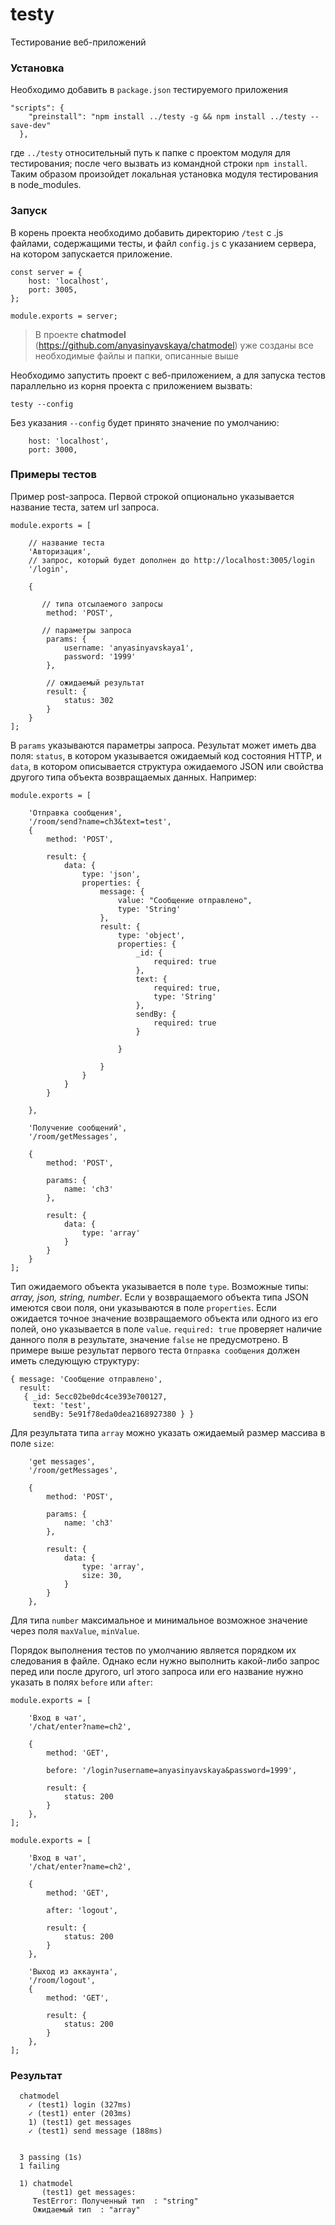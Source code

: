 # testy
Тестирование веб-приложений

### Установка

Необходимо добавить в `package.json` тестируемого приложения 
```
"scripts": {
    "preinstall": "npm install ../testy -g && npm install ../testy --save-dev"
  },
```
где `../testy` относительный путь к папке с проектом модуля для тестирования; после чего вызвать из командной строки ```npm install```. Таким образом произойдет локальная установка модуля тестирования в node_modules.

### Запуск

В корень проекта необходимо добавить директорию `/test` с .js файлами, содержащими тесты, и файл `config.js` с указанием сервера, на котором запускается приложение.

```
const server = {
    host: 'localhost',
    port: 3005,
};

module.exports = server;
```
> В проекте **chatmodel** (https://github.com/anyasinyavskaya/chatmodel) уже созданы все необходимые файлы и папки, описанные выше

Необходимо запустить проект с веб-приложением, а для запуска тестов параллельно из корня проекта с приложением вызвать: 
```
testy --config
```

Без указания ```--config``` будет принято значение по умолчанию:
```
    host: 'localhost',
    port: 3000,
```
### Примеры тестов

Пример post-запроса. Первой строкой опционально указывается название теста, затем url запроса. 
```
module.exports = [

    // название теста
    'Авторизация',
    // запрос, который будет дополнен до http://localhost:3005/login
    '/login',

    {
    
       // типа отсылаемого запросы
        method: 'POST',

       // параметры запроса
        params: {
            username: 'anyasinyavskaya1',
            password: '1999'
        },

        // ожидаемый результат
        result: {
            status: 302
        }
    }
];    
```

В ```params``` указываются параметры запроса.
Результат может иметь два поля: ```status```, в котором указывается ожидаемый код состояния HTTP, и ```data```, в котором описывается структура ожидаемого JSON или свойства другого типа объекта возвращаемых данных. Например:

```
module.exports = [

    'Отправка сообщения',
    '/room/send?name=ch3&text=test',
    {
        method: 'POST',

        result: {
            data: {
                type: 'json',
                properties: {
                    message: {
                        value: "Сообщение отправлено",
                        type: 'String'
                    },
                    result: {
                        type: 'object',
                        properties: {
                            _id: {
                                required: true
                            },
                            text: {
                                required: true,
                                type: 'String'
                            },
                            sendBy: {
                                required: true
                            }

                        }

                    }
                }
            }
        }

    },

    'Получение сообщений',
    '/room/getMessages',

    {
        method: 'POST',

        params: {
            name: 'ch3'
        },

        result: {
            data: {
                type: 'array'
            }
        }
    }
];
```

Тип ожидаемого объекта указывается в поле ```type```. Возможные типы: *array, json, string, number*. Если у возвращаемого объекта типа JSON имеются свои поля, они указываются в поле ```properties```. Если ожидается точное значение возвращаемого объекта или одного из его полей, оно указывается в поле ```value```. ```required: true``` проверяет наличие данного поля в результате, значение ```false``` не предусмотрено. В примере выше результат первого теста `Отправка сообщения` должен иметь следующую структуру:
```
{ message: 'Сообщение отправлено',
  result:
   { _id: 5ecc02be0dc4ce393e700127,
     text: 'test',
     sendBy: 5e91f78eda0dea2168927380 } }
```

Для результата типа ```array``` можно указать ожидаемый размер массива в поле ```size```:

```
    'get messages',
    '/room/getMessages',

    {
        method: 'POST',

        params: {
            name: 'ch3'
        },

        result: {
            data: {
                type: 'array',
                size: 30,
            }
        }
    },

```

Для типа ```number``` максимальное и минимальное возможное значение через поля ```maxValue```, ```minValue```.

Порядок выполнения тестов по умолчанию является порядком их следования в файле. Однако если нужно выполнить какой-либо запрос перед или после другого, url этого запроса или его название нужно указать в полях ```before``` или ```after```:

```
module.exports = [

    'Вход в чат',
    '/chat/enter?name=ch2',

    {
        method: 'GET',

        before: '/login?username=anyasinyavskaya&password=1999',

        result: {
            status: 200
        }
    },
];

```

```
module.exports = [

    'Вход в чат',
    '/chat/enter?name=ch2',

    {
        method: 'GET',

        after: 'logout',

        result: {
            status: 200
        }
    },

    'Выход из аккаунта',
    '/room/logout',
    {
        method: 'GET',

        result: {
            status: 200
        }
    },
];

```
### Результат

```
  chatmodel
    ✓ (test1) login (327ms)
    ✓ (test1) enter (203ms)
    1) (test1) get messages
    ✓ (test1) send message (188ms)


  3 passing (1s)
  1 failing

  1) chatmodel
       (test1) get messages:
     TestError: Полученный тип  : "string"
     Ожидаемый тип  : "array"
```
